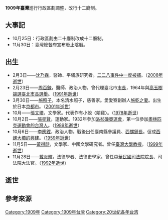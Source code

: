**1909年臺灣**進行行政區劃調整，改行十二廳制。

## 大事記

  - 10月25日：行政區劃由二十廳制改成十二廳制。
  - 11月30日：臺灣總督府宣布廢止陰曆。

## 出生

  - 2月3日——[沈乃霖](../Page/沈乃霖.md "wikilink")，醫師、平埔族研究者。[二二八事件中一度被捕](https://zh.wikipedia.org/wiki/二二八事件 "wikilink")。（[2008年逝世](../Page/2008年臺灣.md "wikilink")）
  - 2月23日——[周百鍊](../Page/周百鍊.md "wikilink")，醫師、政治人物。曾代理臺北市[市長](../Page/臺北市市長.md "wikilink")，1964年與[高玉樹競選](../Page/高玉樹.md "wikilink")[臺北市長選舉](../Page/1964年中華民國縣市長選舉.md "wikilink")。（[1991年逝世](../Page/1991年臺灣.md "wikilink")）
  - 3月30日——[施照子](../Page/施照子.md "wikilink")，本名清水照子，慈善家。愛愛寮創辦人[施乾之妻](../Page/施乾.md "wikilink")。出生於日本[京都市](../Page/京都市.md "wikilink")。（[2001年逝世](../Page/2001年臺灣.md "wikilink")）
  - 10月——[張文環](../Page/張文環.md "wikilink")，文學家。代表作有小說〈閹雞〉。（[1978年逝世](../Page/1978年臺灣.md "wikilink")）
  - 10月2日——[張星賢](../Page/張星賢.md "wikilink")，運動家。1932年參加[洛杉磯奧運會](https://zh.wikipedia.org/wiki/1932年夏季奧林匹克運動會 "wikilink")，第一位參加[奧林匹克運動會的台灣人](https://zh.wikipedia.org/wiki/奧林匹克運動會 "wikilink")。（[1989年逝世](../Page/1989年臺灣.md "wikilink")）
  - 10月6日——[李應鏜](https://zh.wikipedia.org/wiki/李應鏜 "wikilink")，政治人物。戰後出任臺南縣參議員、[西螺鎮長](https://zh.wikipedia.org/wiki/西螺鎮 "wikilink")。促成[西螺大橋的興建](../Page/西螺大橋.md "wikilink")。（[1959年逝世](../Page/1959年臺灣.md "wikilink")）
  - 11月5日——[黃得時](../Page/黃得時.md "wikilink")，文學家、中國文學研究者。曾任[臺灣大學教授](https://zh.wikipedia.org/wiki/臺灣大學 "wikilink")。（[1999年逝世](../Page/1999年臺灣.md "wikilink")）
  - 11月28日——[戴炎輝](../Page/戴炎輝.md "wikilink")，法律學者、法律史學家。曾任[中華民國司法院院長](https://zh.wikipedia.org/wiki/中華民國司法院 "wikilink")、司法院大法官。（[1992年逝世](../Page/1992年臺灣.md "wikilink")）

## 逝世

## 參考來源

[Category:1909年](https://zh.wikipedia.org/wiki/Category:1909年 "wikilink")
[Category:1909年台灣](https://zh.wikipedia.org/wiki/Category:1909年台灣 "wikilink")
[Category:20世纪各年台湾](https://zh.wikipedia.org/wiki/Category:20世纪各年台湾 "wikilink")